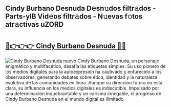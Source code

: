 ## Cindy Burbano Desnuda D𝚎sn𝚞dos filtr𝚊dos - Parts-ylB Vid𝚎os filtr𝚊dos - N𝚞evas f𝚘tos atr𝚊ctivas uZORD

# <h2><a href="http://mb4nf2.tromn.icu/?c=Cindy+Burbano+Desnuda">🔗👉👉👉 Cindy Burbano Desnuda 🔗🔗</a></h2>

[![Cindy Burbano Desnuda nuevo](https://i.imgur.com/pEAQMta.gif)](http://mb4nf2.tromn.icu/?c=Cindy+Burbano+Desnuda)
Cindy Burbano Desnuda, un personaje enigmático y multifacético, desafía las etiquetas simples. Su uso pionero de los medios digitales para la autoexpresión ha cautivado y enfurecido a los observadores, generando debates sobre ética, identidad y la naturaleza evolutiva de las comunidades en línea. Aunque su dirección futura no está clara, su influencia en los medios digitales es indiscutible. Impulsado por una determinación inquebrantable y un carisma innegable, el progreso de Cindy Burbano Desnuda en el mundo digital es ilimitado.
